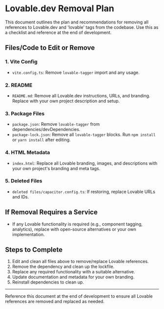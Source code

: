 # Lovable.dev Removal Plan

This document outlines the plan and recommendations for removing all references to Lovable.dev and 'lovable' tags from the codebase. Use this as a checklist and reference at the end of development.

## Files/Code to Edit or Remove

### 1. Vite Config
- `vite.config.ts`: Remove `lovable-tagger` import and any usage.

### 2. README
- `README.md`: Remove all Lovable.dev instructions, URLs, and branding. Replace with your own project description and setup.

### 3. Package Files
- `package.json`: Remove `lovable-tagger` from dependencies/devDependencies.
- `package-lock.json`: Remove all `lovable-tagger` blocks. Run `npm install` or `yarn install` after editing.

### 4. HTML Metadata
- `index.html`: Replace all Lovable branding, images, and descriptions with your own project's branding and meta tags.

### 5. Deleted Files
- `deleted files/capacitor.config.ts`: If restoring, replace Lovable URLs and IDs.

## If Removal Requires a Service
- If any Lovable functionality is required (e.g., component tagging, analytics), replace with open-source alternatives or your own implementation.

## Steps to Complete
1. Edit and clean all files above to remove/replace Lovable references.
2. Remove the dependency and clean up the lockfile.
3. Replace any required functionality with a suitable alternative.
4. Update documentation and metadata for your own branding.
5. Reinstall dependencies to clean up.

---
Reference this document at the end of development to ensure all Lovable references are removed and replaced as needed. 